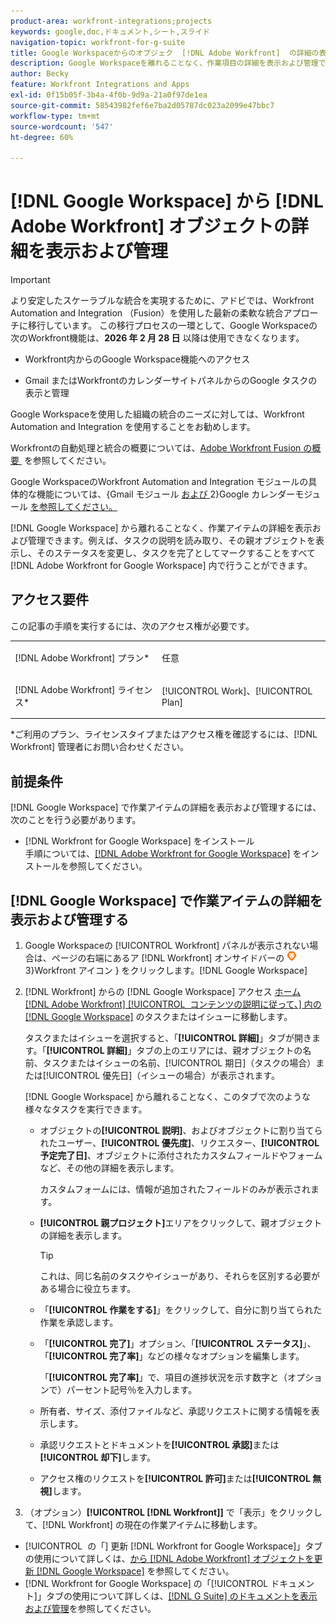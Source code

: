 ```yaml
---
product-area: workfront-integrations;projects
keywords: google,doc,ドキュメント,シート,スライド
navigation-topic: workfront-for-g-suite
title: Google Workspaceからのオブジェク  [!DNL Adobe Workfront]  の詳細の表示と管理
description: Google Workspaceを離れることなく、作業項目の詳細を表示および管理できます。 例えば、Google Workspaceで、タスクの説明を読み取り、親オブジェクトを確認し、ステータスを変更し、完了としてマークするこ  [!DNL Adobe Workfront]  ができます。
author: Becky
feature: Workfront Integrations and Apps
exl-id: 0f15b05f-3b4a-4f0b-9d9a-21a0f97de1ea
source-git-commit: 58543982fef6e7ba2d05787dc023a2099e47bbc7
workflow-type: tm+mt
source-wordcount: '547'
ht-degree: 60%

---
```


# [!DNL Google Workspace] から [!DNL Adobe Workfront] オブジェクトの詳細を表示および管理

>[!IMPORTANT]
>
>より安定したスケーラブルな統合を実現するために、アドビでは、Workfront Automation and Integration （Fusion）を使用した最新の柔軟な統合アプローチに移行しています。 この移行プロセスの一環として、Google Workspaceの次のWorkfront機能は、**2026 年 2 月 28 日** 以降は使用できなくなります。
>
>* Workfront内からのGoogle Workspace機能へのアクセス
>
>* Gmail またはWorkfrontのカレンダーサイトパネルからのGoogle タスクの表示と管理
>
>Google Workspaceを使用した組織の統合のニーズに対しては、Workfront Automation and Integration を使用することをお勧めします。
>
>Workfrontの自動処理と統合の概要については、[Adobe Workfront Fusion の概要 &#x200B;](https://experienceleague.adobe.com/ja/docs/workfront-fusion/using/get-started-with-fusion/understand-workfront-fusion/workfront-fusion-overview) を参照してください。
>
>Google WorkspaceのWorkfront Automation and Integration モジュールの具体的な機能については、{Gmail モジュール [&#x200B; および &#x200B;](https://experienceleague.adobe.com/ja/docs/workfront-fusion/using/references/apps-and-their-modules/third-party-app-connectors/gmail-modules)2}Google カレンダーモジュール [&#x200B; を参照してください。](https://experienceleague.adobe.com/ja/docs/workfront-fusion/using/references/apps-and-their-modules/third-party-app-connectors/google-calendar-modules)

[!DNL Google Workspace] から離れることなく、作業アイテムの詳細を表示および管理できます。例えば、タスクの説明を読み取り、その親オブジェクトを表示し、そのステータスを変更し、タスクを完了としてマークすることをすべて [!DNL Adobe Workfront for Google Workspace] 内で行うことができます。

## アクセス要件

この記事の手順を実行するには、次のアクセス権が必要です。

<table style="table-layout:auto"> 
 <col> 
 <col> 
 <tbody> 
  <tr> 
   <td role="rowheader">[!DNL Adobe Workfront] プラン*</td> 
   <td> <p>任意</p> </td> 
  </tr> 
  <tr> 
   <td role="rowheader">[!DNL Adobe Workfront] ライセンス*</td> 
   <td> <p>[!UICONTROL Work]、[!UICONTROL Plan]</p> </td> 
  </tr> 
</tbody> 
</table>

&#42;ご利用のプラン、ライセンスタイプまたはアクセス権を確認するには、[!DNL Workfront] 管理者にお問い合わせください。

## 前提条件

[!DNL Google Workspace] で作業アイテムの詳細を表示および管理するには、次のことを行う必要があります。

* [!DNL Workfront for Google Workspace] をインストール\
   手順については、[&#x200B; [!DNL Adobe Workfront for Google Workspace]](../../workfront-integrations-and-apps/workfront-for-g-suite/install-workfront-for-gsuite.md) をインストールを参照してください。

## [!DNL Google Workspace] で作業アイテムの詳細を表示および管理する

1. Google Workspaceの [!UICONTROL Workfront] パネルが表示されない場合は、ページの右端にあるア [!DNL Workfront] オンサイドバーの ![&#x200B; アイコン &#x200B;](assets/wf-lion-icon.png)3&rbrace;Workfront アイコン &rbrace; をクリックします。[!DNL Google Workspace]
1. [!DNL Workfront] からの [!DNL Google Workspace] アクセス [&#x200B; ホーム  [!DNL Adobe Workfront] [!UICONTROL &#x200B; コンテンツの説明に従って、] 内の  [!DNL Google Workspace]](../../workfront-integrations-and-apps/workfront-for-g-suite/access-wf-home-content-from-g-suite.md) のタスクまたはイシューに移動します。

   タスクまたはイシューを選択すると、「**[!UICONTROL 詳細]**」タブが開きます。「**[!UICONTROL 詳細]**」タブの上のエリアには、親オブジェクトの名前、タスクまたはイシューの名前、[!UICONTROL 期日]（タスクの場合）または[!UICONTROL 優先日]（イシューの場合）が表示されます。


   [!DNL Google Workspace] から離れることなく、このタブで次のような様々なタスクを実行できます。

   * オブジェクトの&#x200B;**[!UICONTROL 説明]**、およびオブジェクトに割り当てられたユーザー、**[!UICONTROL 優先度]**、リクエスター、**[!UICONTROL 予定完了日]**、オブジェクトに添付されたカスタムフィールドやフォームなど、その他の詳細を表示します。

     カスタムフォームには、情報が追加されたフィールドのみが表示されます。

   * **[!UICONTROL 親プロジェクト]**&#x200B;エリアをクリックして、親オブジェクトの詳細を表示します。

     >[!TIP]
     >
     >これは、同じ名前のタスクやイシューがあり、それらを区別する必要がある場合に役立ちます。

   * 「**[!UICONTROL 作業をする]**」をクリックして、自分に割り当てられた作業を承認します。
   * 「**[!UICONTROL 完了]**」オプション、「**[!UICONTROL ステータス]**」、「**[!UICONTROL 完了率]**」などの様々なオプションを編集します。

     「**[!UICONTROL 完了率]**」で、項目の進捗状況を示す数字と（オプションで）パーセント記号％を入力します。
   * 所有者、サイズ、添付ファイルなど、承認リクエストに関する情報を表示します。
   * 承認リクエストとドキュメントを&#x200B;**[!UICONTROL 承認]**&#x200B;または&#x200B;**[!UICONTROL 却下]**&#x200B;します。

   * アクセス権のリクエストを&#x200B;**[!UICONTROL 許可]**&#x200B;または&#x200B;**[!UICONTROL 無視]**&#x200B;します。

1. （オプション）**[!UICONTROL [!DNL Workfront]]** で「表示」をクリックして、[!DNL Workfront] の現在の作業アイテムに移動します。

* [!UICONTROL &#x200B; の「] 更新 [!DNL Workfront for Google Workspace]」タブの使用について詳しくは、[&#x200B; から  [!DNL Adobe Workfront]  オブジェクトを更新  [!DNL Google Workspace]](../../workfront-integrations-and-apps/workfront-for-g-suite/update-a-workfront-object-in-gsuite.md) を参照してください。
* [!DNL Workfront for Google Workspace] の「[!UICONTROL ドキュメント]」タブの使用について詳しくは、[[!DNL G Suite] のドキュメントを表示および管理](../../workfront-integrations-and-apps/workfront-for-g-suite/view-and-manage-documents-in-gsuite.md)を参照してください。
